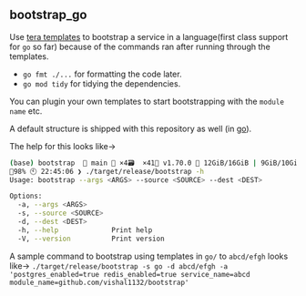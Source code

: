 ## bootstrap_go

Use [tera templates](https://docs.rs/tera/latest/tera/) to bootstrap a service in a language(first class support for `go` so far) because of the commands ran after running through the templates.
* `go fmt ./...` for formatting the code later.
* `go mod tidy` for tidying the dependencies.

You can plugin your own templates to start bootstrapping with the `module name` etc. 

A default structure is shipped with this repository as well (in [go](./go/README.md)).

The help for this looks like->
```sh
(base) bootstrap  🍣 main 📝 ×4🗃️  ×41🦀 v1.70.0 🐏 12GiB/16GiB | 9GiB/10GiB on ☁️  (us-east-1) 
🔋98% 🕙 22:45:06 ❯ ./target/release/bootstrap -h                
Usage: bootstrap --args <ARGS> --source <SOURCE> --dest <DEST>

Options:
  -a, --args <ARGS>      
  -s, --source <SOURCE>  
  -d, --dest <DEST>      
  -h, --help             Print help
  -V, --version          Print version
```

A sample command to bootstrap using templates in `go/` to `abcd/efgh` looks like->
`./target/release/bootstrap -s go -d abcd/efgh -a 'postgres_enabled=true redis_enabled=true service_name=abcd module_name=github.com/vishal1132/bootstrap'`